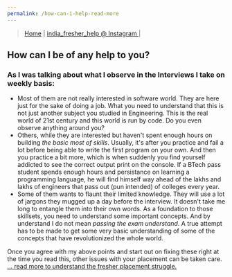 ```yaml
---
permalink: /how-can-i-help-read-more
---
```


> [Home](https://bnarula.github.io/fresher-help/) | 
> [india_fresher_help @ Instagram ](https://www.instagram.com/india_fresher_help/) | 

## How can I be of any help to you?

### As I was talking about what I observe in the Interviews I take on weekly basis:
- Most of them are not really interested in software world. They are here just for the sake of doing a job.  What you need to understand that this is not just another subject you studied in Engineering. This is the real world of 21st century and this world is run by code. Do you even observe anything around you? 
- Others, while they are interested but haven't spent enough hours on building *the basic most of skills*. Usually, it's after you practice and fail a lot before being able to write the first program on your own. And then you practice a bit more, which is when suddenly you find yourself addicted to see the correct output print on the console. If a BTech pass student spends enough hours and persistance on learning a programming language, he will find himself way ahead of the lakhs and lakhs of engineers that pass out (pun intended) of colleges every year. 
- Some of them wants to flaunt their limited knowledge. They will use a lot of jargons they mugged up a day before the interview. It doesn't take me long to entangle them into their own words. As a foundation to those skillsets, you need to understand some important concepts. And by understand I do not mean _passing the exam understand_. A true attempt has to be made to get some very basic understanding of some of the concepts that have revolutionized the whole world. 

Once you agree with my above points and start out on fixing these right at the time you read this, other issues with your placement can be taken care. 
[... read more to understand the fresher placement struggle.](https://bnarula.github.io/fresher-help/fresher-job-struggle-read-more)
